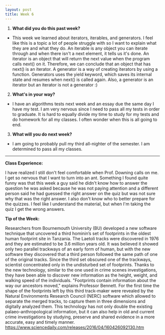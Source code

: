 ```yaml
---
layout: post
title: Week 6
---
```


1. __What did you do this past week?__
  * This week we learned about iterators, iterables, and generators. I feel like this is a topic a lot of people struggle with so I want to explain what they are and what they do. An iterable is any object you can iterate through and when there isn't a next element, it tells us it's done. An iterator is an object that will return the next value when the program calls next() on it. Therefore, we can conclude that an object that has next() is an iterator. A generator is a way of creating iterators by using a function. Generators uses the yield keyword, which saves its internal state and resumes when next() is called again. Also, a generator is an iterator but an iterator is not a generator :) 
  
2. __What's in your way?__
  * I have an algorithms tests next week and an essay due the same day I have my test. I am very nervous since I need to pass all my tests in order to graduate. It is hard to equally divide my time to study for my tests and do homework for all my classes. I often wonder when this is all going to end.  


3. __What will you do next week?__
  * I am going to probably pull my third all-nighter of the semester. I am determined to pass all my classes. 

---
__Class Experience:__

I have realized I still don't feel comfortable when Prof. Downing calls on me. I get so nervous that I want to turn into an ant. Something I found quite funny was that this week a guy said he didn't know how to answer the question he was asked because he was not paying attention and a different person said he had guessed the right answer on the quiz but was not sure why that was the right answer. 
I also don't know who to better prepare for the quizzes. I feel like I understand the material, but when I'm taking the quiz I get the wrong answers. 

__Tip of the Week:__

Researchers from Bournemouth University (BU) developed a new software technique that uncovered a third hominin’s set of footprints in the oldest human footprint site in Tanzania. The Laetoli tracks were discovered in 1976 and they are estimated to be 3.6 million years old. It was believed it showed only two parallel trackways of an early form of human, but with the new software they discovered that a third person followed the same path of one of the original tracks. Since the third set obscured one of the trackways, scientist concentrated only in the undisturbed set of footprints. Thanks to the new technology, similar to the one used in crime scenes investigations, they have been able to discover new information as the height, weight, and walking speed of the individuals. "Footprints contain information about the way our ancestors moved," explains Professor Bennett. For the first time the shape of the footprints left by this third track-maker were revealed by the Natural Environments Research Council (NERC) software which allowed to separate the merged tracks, to capture them in three dimensions and digitally analyzed them. This technology has not only double the existing palaeo-anthropological information, but it can also help in old and current crime investigations by studying, preserve and shared evidence in a more accurate, easy  and timely manner. 
https://www.sciencedaily.com/releases/2016/04/160426092130.htm

